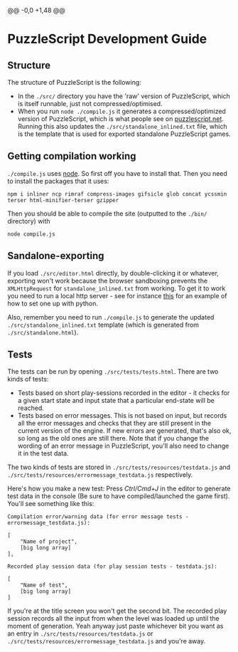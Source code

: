 @@ -0,0 +1,48 @@
# PuzzleScript Development Guide

## Structure
The structure of PuzzleScript is the following:

* In the `./src/` directory you have the 'raw' version of PuzzleScript, which is itself runnable, just not compressed/optimised.
* When you run `node ./compile.js` it generates a compressed/optimized version of PuzzleScript, which is what people see on [puzzlescript.net](https://www.puzzlescript.net/).  Running this also updates the `./src/standalone_inlined.txt` file, which is the template that is used for exported standalone PuzzleScript games.

## Getting compilation working

`./compile.js` uses [node](https://nodejs.org). So first off you have to install that.  Then you need to install the packages that it uses:

```
npm i inliner ncp rimraf compress-images gifsicle glob concat ycssmin terser html-minifier-terser gzipper
```

Then you should be able to compile the site (outputted to the `./bin/` directory) with 

```
node compile.js
```

## Sandalone-exporting

If you load `./src/editor.html` directly, by double-clicking it or whatever, exporting won't work because the browser sandboxing prevents the `XMLHttpRequest` for `standalone_inlined.txt` from working.  To get it to work you need to run a local http server - see for instance [this](http://www.linuxjournal.com/content/tech-tip-really-simple-http-server-python) for an example of how to set one up with python.

Also, remember you need to run `./compile.js` to generate the updated `./src/standalone_inlined.txt` template (which is generated from `./src/standalone.html`).

## Tests

The tests can be run by opening `./src/tests/tests.html`.  There are two kinds of tests:

* Tests based on short play-sessions recorded in the editor - it checks for a given start state and input state that a particular end-state will be reached.   
* Tests based on error messages.  This is not based on input, but records all the error messages and checks that they are still present in the current version of the engine.  If new errors are generated, that's also ok, so long as the old ones are still there.  Note that if you change the wording of an error message in PuzzleScript, you'll also need to change it in the test data.

The two kinds of tests are stored in `./src/tests/resources/testdata.js` and `./src/tests/resources/errormessage_testdata.js` respectively.  

Here's how you make a new test: Press *Ctrl/Cmd+J* in the editor to generate test data in the console (Be sure to have compiled/launched the game first).  You'll see something like this:

```
Compilation error/warning data (for error message tests - errormessage_testdata.js):

[
    "Name of project",
    [big long array]
],

Recorded play session data (for play session tests - testdata.js):

[
    "Name of test",
    [big long array]
]
```

If you're at the title screen you won't get the second bit.  The recorded play session records all the input from when the level was loaded up until the moment of generation.  Yeah anyway just paste whichever bit you want as an entry in  `./src/tests/resources/testdata.js` or `./src/tests/resources/errormessage_testdata.js` and you're away.
